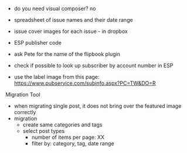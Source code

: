- do you need visual composer? no
- spreadsheet of issue names and their date range
- issue cover images for each issue - in dropbox
- ESP publisher code

- ask Pete for the name of the flipbook plugin
- check if possible to look up subscriber by account number in ESP
- use the label image from this page: https://www.pubservice.com/subinfo.aspx?PC=TW&DO=R


Migration Tool
- when migrating single post, it does not bring over the featured image correctly
- migration
	- create same categories and tags
	- select post types
		- number of items per page: XX
		- filter by: category, tag, date range